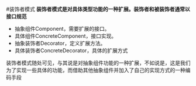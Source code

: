 #装饰者模式
**装饰者模式是对具体类型功能的一种扩展。装饰者和被装饰者通常以接口规范**
- 抽象组件Component，需要扩展的接口。
- 具体组件ConcreteComponent，接口实现。
- 抽象装饰者Decorator，定义扩展方法。
- 具体装饰者ConcreteDecorator，具体的扩展方式

装饰者模式随处可见，与其说是对抽象组件功能的一种扩展，不如说是，这是我们为了实现一些具体的功能，而借助其他抽象组件并加入了自己的实现方式的一种编码手段
